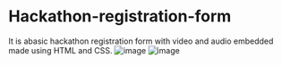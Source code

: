 # Hackathon-registration-form
It is abasic hackathon registration form with video and audio embedded made using HTML and CSS.
![image](https://github.com/shivaniboggavarapu/Hackathon-registration-form/assets/84684106/fdae57cb-3c33-47c2-a821-aa65a69002d0)
![image](https://github.com/shivaniboggavarapu/Hackathon-registration-form/assets/84684106/27517786-7955-4db0-9b35-b381ee26d1e4)
